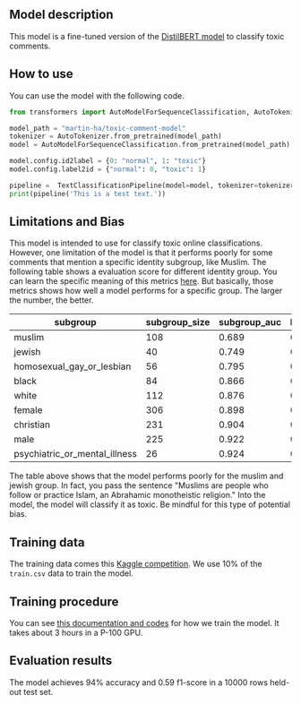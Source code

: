 ## Model description
This model is a fine-tuned version of the [DistilBERT model](https://huggingface.co/transformers/model_doc/distilbert.html) to classify toxic comments. 

## How to use

You can use the model with the following code.

```python
from transformers import AutoModelForSequenceClassification, AutoTokenizer, TextClassificationPipeline

model_path = "martin-ha/toxic-comment-model"
tokenizer = AutoTokenizer.from_pretrained(model_path)
model = AutoModelForSequenceClassification.from_pretrained(model_path)

model.config.id2label = {0: "normal", 1: "toxic"}
model.config.label2id = {"normal": 0, "toxic": 1}

pipeline =  TextClassificationPipeline(model=model, tokenizer=tokenizer)
print(pipeline('This is a test text.'))
```

## Limitations and Bias

This model is intended to use for classify toxic online classifications. However, one limitation of the model is that it performs poorly for some comments that mention a specific identity subgroup, like Muslim. The following table shows a evaluation score for different identity group. You can learn the specific meaning of this metrics [here](https://www.kaggle.com/c/jigsaw-unintended-bias-in-toxicity-classification/overview/evaluation). But basically, those metrics shows how well a model performs for a specific group. The larger the number, the better.

| **subgroup**                  | **subgroup_size** | **subgroup_auc** | **bpsn_auc** | **bnsp_auc** |
| ----------------------------- | ----------------- | ---------------- | ------------ | ------------ |
| muslim                        | 108               | 0.689            | 0.811        | 0.88         |
| jewish                        | 40                | 0.749            | 0.86         | 0.825        |
| homosexual_gay_or_lesbian     | 56                | 0.795            | 0.706        | 0.972        |
| black                         | 84                | 0.866            | 0.758        | 0.975        |
| white                         | 112               | 0.876            | 0.784        | 0.97         |
| female                        | 306               | 0.898            | 0.887        | 0.948        |
| christian                     | 231               | 0.904            | 0.917        | 0.93         |
| male                          | 225               | 0.922            | 0.862        | 0.967        |
| psychiatric_or_mental_illness | 26                | 0.924            | 0.907        | 0.95         |

The table above shows that the model performs poorly for the muslim and jewish group. In fact, you pass the sentence "Muslims are people who follow or practice Islam, an Abrahamic monotheistic religion." Into the model, the model will classify it as toxic. Be mindful for this type of potential bias.

## Training data
The training data comes this [Kaggle competition](https://www.kaggle.com/c/jigsaw-unintended-bias-in-toxicity-classification/data). We use 10% of the `train.csv` data to train the model.

## Training procedure

You can see [this documentation and codes](https://www.kaggle.com/c/jigsaw-unintended-bias-in-toxicity-classification/data) for how we train the model. It takes about 3 hours in a P-100 GPU.

## Evaluation results

The model achieves 94% accuracy and 0.59 f1-score in a 10000 rows held-out test set.